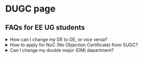 # DUGC page
## FAQs for EE UG students

<details>
  <summary>How can I change my DE to OE, or vice versa?</summary>
  Register courses according to the course template. All corrections in the course type will be taken care of at the time of graduation as per the course template.
</details>

<!-- ### How can I change my DE to OE, or vice versa?
  Register courses according to the course template. All corrections in the course type will be taken care of at the time of graduation as per the course template. -->

<details>
<summary>How to apply for NoC (No Objection Certificate) from SUGC?</summary>

SUGC has its own format for NOC in summer and winter vacation. In this regard if you want a NOC letter then kindly provide below documents:

1. Copy of Advertisement/Notification 
2. Receipt of Rs. 50/-
3. Internship Form (DoAA office)
4. Internship Form (DoIR office)- This form is only applicable if your Internship is scheduled abroad.

You may deposit fee amount in below account:

- Bank name:STATE BANK OF INDIA
- Bank branch: IIT KANPUR
- Bank A/c No.: 35973361835
- Bank Swift code: SBININBB499
- Beneficiary code: SBIN0001161
- Beneficiary name: Registrar, IIT Kanpur
</details>

<!-- ### How to apply for NoC (No Objection Certificate) from SUGC?

SUGC has its own format for NOC in summer and winter vacation. In this regard if you want a NOC letter then kindly provide below documents:

1. Copy of Advertisement/Notification 
2. Receipt of Rs. 50/-
3. Internship Form (DoAA office)
4. Internship Form (DoIR office)- This form is only applicable if your Internship is scheduled abroad.

You may deposit fee amount in below account:

- Bank name:STATE BANK OF INDIA
- Bank branch: IIT KANPUR
- Bank A/c No.: 35973361835
- Bank Swift code: SBININBB499
- Beneficiary code: SBIN0001161
- Beneficiary name: Registrar, IIT Kanpur -->

<details>
<summary>Can I change my double major (DM) department?</summary>

1. To apply again for DM in 7th semester, you have to drop the currently allotted Double Major from current department.
2. After dropping Double Major programme, it may be difficult to get DM in any other department.
3. In case you change your mind after dropping Double Major from current deparment and want to return back, then this may not be possible.

If you understand above points well, you may request for drop by sending a mail to DUGC conveners of both the departments (current and the new).
</details>

